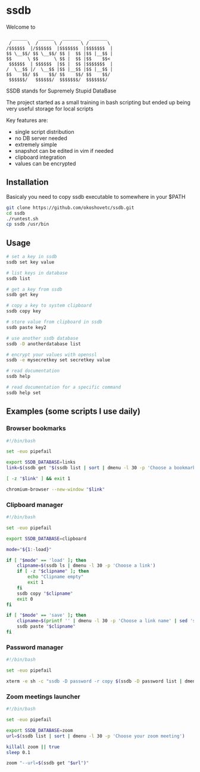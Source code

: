 # ssdb

Welcome to

```
  ______    ______   _______   _______
 /      \  /      \ /       \ /       \
/$$$$$$  |/$$$$$$  |$$$$$$$  |$$$$$$$  |
$$ \__$$/ $$ \__$$/ $$ |  $$ |$$ |__$$ |
$$      \ $$      \ $$ |  $$ |$$    $$<
 $$$$$$  | $$$$$$  |$$ |  $$ |$$$$$$$  |
/  \__$$ |/  \__$$ |$$ |__$$ |$$ |__$$ |
$$    $$/ $$    $$/ $$    $$/ $$    $$/
 $$$$$$/   $$$$$$/  $$$$$$$/  $$$$$$$/
```

SSDB stands for Supremely Stupid DataBase

The project started as a small training in bash scripting but ended up being very useful storage for local scripts

Key features are:
- single script distribution
- no DB server needed
- extremely simple
- snapshot can be edited in vim if needed
- clipboard integration
- values can be encrypted

## Installation

Basicaly you need to copy ssdb executable to somewhere in your $PATH

```bash
git clone https://github.com/okoshovetc/ssdb.git
cd ssdb
./runtest.sh
cp ssdb /usr/bin
```

## Usage

```bash
# set a key in ssdb
ssdb set key value

# list keys in database
ssdb list

# get a key from ssdb
ssdb get key

# copy a key to system clipboard
ssdb copy key

# store value from clipboard in ssdb
ssdb paste key2

# use another ssdb database
ssdb -D anotherdatabase list

# encrypt your values with openssl
ssdb -e mysecretkey set secretkey value

# read documentation
ssdb help

# read documentation for a specific command
ssdb help set
```

## Examples (some scripts I use daily)

### Browser bookmarks

```bash
#!/bin/bash

set -euo pipefail

export SSDB_DATABASE=links
link=$(ssdb get "$(ssdb list | sort | dmenu -l 30 -p 'Choose a bookmark')")

[ -z "$link" ] && exit 1

chromium-browser --new-window "$link"
```

### Clipboard manager

```bash
#!/bin/bash

set -euo pipefail

export SSDB_DATABASE=clipboard

mode="${1:-load}"

if [ "$mode" == 'load' ]; then
	clipname=$(ssdb ls | dmenu -l 30 -p 'Choose a link')
	if [ -z "$clipname" ]; then
		echo "Clipname empty"
		exit 1
	fi
	ssdb copy "$clipname"
	exit 0
fi

if [ "$mode" == 'save' ]; then
	clipname=$(printf '' | dmenu -l 30 -p 'Choose a link name' | sed 's/\s/_/g')
	ssdb paste "$clipname"
fi
```

### Password manager

```bash
#!/bin/bash

set -euo pipefail

xterm -e sh -c "ssdb -D password -r copy $(ssdb -D password list | dmenu -l 30 -p 'Choose a password to copy')"
```

### Zoom meetings launcher

```bash
#!/bin/bash

set -euo pipefail

export SSDB_DATABASE=zoom
url=$(ssdb list | sort | dmenu -l 30 -p 'Choose your zoom meeting')

killall zoom || true
sleep 0.1

zoom "--url=$(ssdb get "$url")"
```
